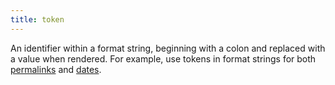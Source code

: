 ```yaml
---
title: token
---
```


An identifier within a format string, beginning with a colon and replaced with a value when rendered. For example, use tokens in format strings for both [permalinks](/content-management/urls/#permalinks) and [dates](/functions/time/format/#localization).
